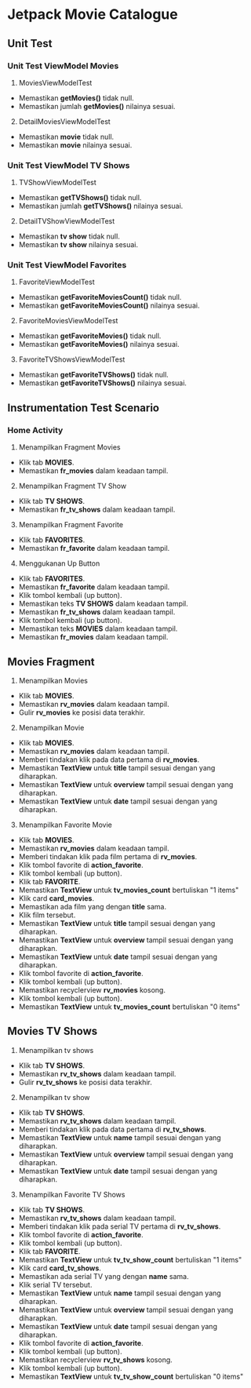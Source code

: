 # Jetpack Movie Catalogue

## Unit Test

### Unit Test ViewModel Movies

1. MoviesViewModelTest
  - Memastikan **getMovies()** tidak null.
  - Memastikan jumlah **getMovies()** nilainya sesuai.
  
2. DetailMoviesViewModelTest
  - Memastikan **movie** tidak null.
  - Memastikan **movie** nilainya sesuai.
  
### Unit Test ViewModel TV Shows

1. TVShowViewModelTest
  - Memastikan **getTVShows()** tidak null.
  - Memastikan jumlah **getTVShows()** nilainya sesuai.
  
2. DetailTVShowViewModelTest
  - Memastikan **tv show** tidak null.
  - Memastikan **tv show** nilainya sesuai.

### Unit Test ViewModel Favorites

1. FavoriteViewModelTest
  - Memastikan **getFavoriteMoviesCount()** tidak null.
  - Memastikan **getFavoriteMoviesCount()** nilainya sesuai.
  
2. FavoriteMoviesViewModelTest
  - Memastikan **getFavoriteMovies()** tidak null.
  - Memastikan **getFavoriteMovies()** nilainya sesuai.
  
3. FavoriteTVShowsViewModelTest
  - Memastikan **getFavoriteTVShows()** tidak null.
  - Memastikan **getFavoriteTVShows()** nilainya sesuai.
  
## Instrumentation Test Scenario

### Home Activity

1. Menampilkan Fragment Movies
  - Klik tab **MOVIES**.
  - Memastikan **fr_movies** dalam keadaan tampil.

2. Menampilkan Fragment TV Show
  - Klik tab **TV SHOWS**.
  - Memastikan **fr_tv_shows** dalam keadaan tampil.
  
3. Menampilkan Fragment Favorite
  - Klik tab **FAVORITES**.
  - Memastikan **fr_favorite** dalam keadaan tampil. 

4. Menggukanan Up Button
  - Klik tab **FAVORITES**.
  - Memastikan **fr_favorite** dalam keadaan tampil.
  - Klik tombol kembali (up button).
  - Memastikan teks **TV SHOWS** dalam keadaan tampil.
  - Memastikan **fr_tv_shows** dalam keadaan tampil.
  - Klik tombol kembali (up button).
  - Memastikan teks **MOVIES** dalam keadaan tampil.
  - Memastikan **fr_movies** dalam keadaan tampil.
  
## Movies Fragment

1. Menampilkan Movies
  - Klik tab **MOVIES**.
  - Memastikan **rv_movies** dalam keadaan tampil.
  - Gulir **rv_movies** ke posisi data terakhir.
  
2. Menampilkan Movie
  - Klik tab **MOVIES**.
  - Memastikan **rv_movies** dalam keadaan tampil.
  - Memberi tindakan klik pada data pertama di **rv_movies**.
  - Memastikan **TextView** untuk **title** tampil sesuai dengan yang diharapkan.
  - Memastikan **TextView** untuk **overview** tampil sesuai dengan yang diharapkan.
  - Memastikan **TextView** untuk **date** tampil sesuai dengan yang diharapkan.
  
3. Menampilkan Favorite Movie
  - Klik tab **MOVIES**.
  - Memastikan **rv_movies** dalam keadaan tampil.
  - Memberi tindakan klik pada film pertama di **rv_movies**.
  - Klik tombol favorite di **action_favorite**.
  - Klik tombol kembali (up button).
  - Klik tab **FAVORITE**.
  - Memastikan **TextView** untuk **tv_movies_count** bertuliskan "1 items"
  - Klik card **card_movies**.
  - Memastikan ada film yang dengan **title** sama.
  - Klik film tersebut.
  - Memastikan **TextView** untuk **title** tampil sesuai dengan yang diharapkan.
  - Memastikan **TextView** untuk **overview** tampil sesuai dengan yang diharapkan.
  - Memastikan **TextView** untuk **date** tampil sesuai dengan yang diharapkan.
  - Klik tombol favorite di **action_favorite**.
  - Klik tombol kembali (up button).
  - Memastikan recyclerview **rv_movies** kosong.
  - Klik tombol kembali (up button).
  - Memastikan **TextView** untuk **tv_movies_count** bertuliskan "0 items"
  
## Movies TV Shows

1. Menampilkan tv shows
  - Klik tab **TV SHOWS**.
  - Memastikan **rv_tv_shows** dalam keadaan tampil.
  - Gulir **rv_tv_shows** ke posisi data terakhir.
  
2. Menampilkan tv show
  - Klik tab **TV SHOWS**.
  - Memastikan **rv_tv_shows** dalam keadaan tampil.
  - Memberi tindakan klik pada data pertama di **rv_tv_shows**.
  - Memastikan **TextView** untuk **name** tampil sesuai dengan yang diharapkan.
  - Memastikan **TextView** untuk **overview** tampil sesuai dengan yang diharapkan.
  - Memastikan **TextView** untuk **date** tampil sesuai dengan yang diharapkan.
  
3. Menampilkan Favorite TV Shows
  - Klik tab **TV SHOWS**.
  - Memastikan **rv_tv_shows** dalam keadaan tampil.
  - Memberi tindakan klik pada serial TV pertama di **rv_tv_shows**.
  - Klik tombol favorite di **action_favorite**.
  - Klik tombol kembali (up button).
  - Klik tab **FAVORITE**.
  - Memastikan **TextView** untuk **tv_tv_show_count** bertuliskan "1 items"
  - Klik card **card_tv_shows**.
  - Memastikan ada serial TV yang dengan **name** sama.
  - Klik serial TV tersebut.
  - Memastikan **TextView** untuk **name** tampil sesuai dengan yang diharapkan.
  - Memastikan **TextView** untuk **overview** tampil sesuai dengan yang diharapkan.
  - Memastikan **TextView** untuk **date** tampil sesuai dengan yang diharapkan.
  - Klik tombol favorite di **action_favorite**.
  - Klik tombol kembali (up button).
  - Memastikan recyclerview **rv_tv_shows** kosong.
  - Klik tombol kembali (up button).
  - Memastikan **TextView** untuk **tv_tv_show_count** bertuliskan "0 items"
  